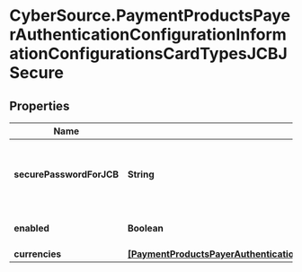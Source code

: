 # CyberSource.PaymentProductsPayerAuthenticationConfigurationInformationConfigurationsCardTypesJCBJSecure

## Properties
Name | Type | Description | Notes
------------ | ------------- | ------------- | -------------
**securePasswordForJCB** | **String** | JSecure currency password for Japan Credit Bureau | [optional] 
**enabled** | **Boolean** |  | [optional] [default to true]
**currencies** | [**[PaymentProductsPayerAuthenticationConfigurationInformationConfigurationsCardTypesVerifiedByVisaCurrencies]**](PaymentProductsPayerAuthenticationConfigurationInformationConfigurationsCardTypesVerifiedByVisaCurrencies.md) |  | [optional] 


